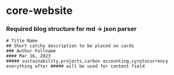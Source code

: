 # core-website
### Required blog structure for md -> json parser

```
# Title Name
## Short catchy description to be placed on cards
### Author Fullname
#### Mar 16, 2023
##### sustainability,projects,carbon accounting,cyrptocurrency
everything after ##### will be used for content field
```
